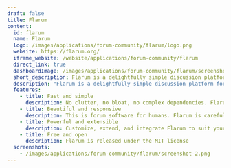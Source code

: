 ```yaml
---
draft: false
title: Flarum
content:
  id: flarum
  name: Flarum
  logo: /images/applications/forum-community/flarum/logo.png
  website: https://flarum.org/
  iframe_website: /website/applications/forum-community/flarum
  direct_link: true
  dashboardImage: /images/applications/forum-community/flarum/screenshot-2.png
  short_description: Flarum is a delightfully simple discussion platform for your website
  description: "Flarum is a delightfully simple discussion platform for your website. It's fast, free, and easy to use, with all the features you need to run a successful community. It's also extremely extensible, allowing for ultimate customizability."
  features:
    - title: Fast and simple
      description: No clutter, no bloat, no complex dependencies. Flarum is built with PHP so it’s quick and easy to deploy. The interface is powered by Mithril, a performant JavaScript framework with a tiny footprint.
    - title: Beautiful and responsive
      description: This is forum software for humans. Flarum is carefully designed to be consistent and intuitive across platforms, out-of-the-box
    - title: Powerful and extensible
      description: Customize, extend, and integrate Flarum to suit your community. Flarum’s architecture is amazingly flexible, with a powerful Extension API.
    - title: Free and open
      description: Flarum is released under the MIT license
  screenshots:
    - /images/applications/forum-community/flarum/screenshot-2.png
---
```

